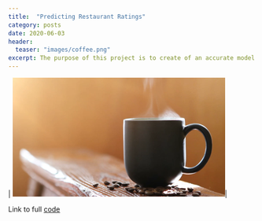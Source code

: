 ```yaml
---
title:  "Predicting Restaurant Ratings"
category: posts
date: 2020-06-03
header:
  teaser: "images/coffee.png"
excerpt: The purpose of this project is to create of an accurate model to predict restaurant ratings and determine the features that are affecting the ratings.
---
```


| ![PNG](/images/coffee.png)|

Link to full [code](https://github.com/twrobbins/Github-Files-Updated/blob/main/DSC630-Predictive%20Analytics/DSC630-Predicting%20Restaurant%20Ratings-Python.ipynb)

